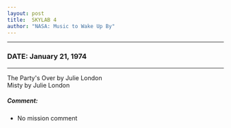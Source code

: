 ```yaml
---
layout: post
title:  SKYLAB 4
author: "NASA: Music to Wake Up By"
---
```


----
### DATE: January 21, 1974
----
The Party's Over by Julie London<br />Misty by Julie London

##### Comment:
* No mission comment
